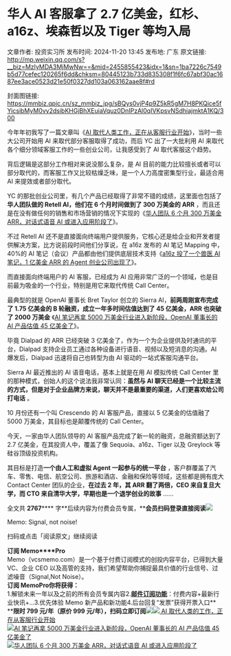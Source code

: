 # 华人 AI 客服拿了 2.7 亿美金，红杉、a16z、埃森哲以及 Tiger 等均入局

文章作者: 投资实习所
发布时间: 2024-11-20 13:45
发布地: 广东
原文链接: http://mp.weixin.qq.com/s?__biz=MzIyMDA3MjMwNw==&mid=2455855423&idx=1&sn=1ba7226c7549b5d77cefec120265f6dd&chksm=80445123b733d835308f1f6fc67abf30ac1687ee3ace0523d21e50f0327dd103a063162aae8f#rd

封面图链接: https://mmbiz.qpic.cn/sz_mmbiz_jpg/sBQys0vjP4p9Z5kR5gM7H8PKQice5fYicsibMyM0vy2dsibKHGjBhXEuiaVquz0DnIPzAl0qIVKpsvNSdhiajmktA1KQ/300

今年年初我写了一篇文章叫《[AI
取代人类工作，正在从客服行业开始](http://mp.weixin.qq.com/s?__biz=MzIyMDA3MjMwNw==&mid=2455853161&idx=1&sn=ac93dca7d683fdb2d58d43496a4b2a03&chksm=80446875b733e163af186a8781ea90cf030edaaf1a7998d2553f10b2bdb557850e19e51b5009&scene=21#wechat_redirect)》，当时一些大公司开始用
AI 来取代部分客服取得了成功，而后 YC 出了一大批利用 AI 来取代各个细分领域客服工作的一些创业公司，让我感受到了 AI 取代客服这个趋势。

背后逻辑是这部分工作相对来说没那么复杂，是 AI 目前的能力比较擅长或者可以部分取代的，而客服工作又比较枯燥乏味，是一个人力高度密集型行业，最适合用 AI
来提效或者部分取代。

YC 的那批创业公司里，有几个产品已经取得了非常不错的成绩，这里面也包括了**华人团队做的 Retell AI，他们在 6 个月时间做到了 300 万美金的
ARR** ，而且还是在没有做任何的销售和市场营销的情况下实现的《[华人团队 6 个月 300 万美金 ARR，对话式语音 AI
或进入应用阶段了](http://mp.weixin.qq.com/s?__biz=MzIyMDA3MjMwNw==&mid=2455854794&idx=1&sn=459cb144dd4d5f60b6c9f7a55423f310&chksm=80446ed6b733e7c06ddfab5279311031d8f86d396cb4e6e3bc78543122dfa987a76b3121b7f1&scene=21#wechat_redirect)》。

不过 Retell AI 还不是直接面向终端用户提供服务，它核心还是给企业和开发者提供解决方案，比方说前段时间他们分享说，在 a16z 发布的 AI 笔记
Mapping 中，40%的 AI 笔记（会议）产品都由他们提供底层技术支持《[a16z 投了一个兽医 AI 笔记，1 亿美金 ARR 的 Agent
创业公司出现了](http://mp.weixin.qq.com/s?__biz=MzIyMDA3MjMwNw==&mid=2455855041&idx=1&sn=09c7fa2667ae5232024587daafabc931&chksm=80446fddb733e6cbff703c9d3a6502d32f3bc38dcd01fc27748ea0c635dfef56c0371afc5bea&scene=21#wechat_redirect)》。

而直接面向终端用户的 AI 客服，已经成为 AI 应用非常广泛的一个领域，也是目前最为吸金的一个行业，特别是用它来取代传统 Call Center。

最典型的就是 OpenAI 董事长 Bret Taylor 创立的 Sierra AI，**前两周刚宣布完成了 1.75 亿美金的 B
轮融资，成立一年多时间估值达到了 45 亿美金，ARR 也突破了 2000 万美金** 《[AI 笔记再拿 5000 万美金行业进入新阶段，OpenAI
董事长的 AI 产品估值 45
亿美金了](http://mp.weixin.qq.com/s?__biz=MzIyMDA3MjMwNw==&mid=2455855237&idx=1&sn=309358cea2558f8199c565cdc3365f48&chksm=80445099b733d98f8d60db215df111c50542f785f7128242736b34dddc8a5e72fb5a17543cf8&scene=21#wechat_redirect)》。

毕竟 Dialpad 的 ARR 已经突破 3 亿美金了，作为一个为企业提供及时通讯的平台，Dialpad
支持企业员工通过各种设备进行语音、视频以及短消息的沟通。AI 爆发后，Dialpad 迅速将自己也转型为由 AI 驱动的一站式客服沟通平台。

Sierra AI 最近推出的 AI 语音电话，基本上就是在用 AI 模拟传统 Call Center 里的那种模式，创始人的这个说法我非常认同：**虽然与
AI 聊天已经是一个比较主流的方式，但是对于企业品牌方来说，聊天并不是最重要的渠道，人们更喜欢给公司打电话** 。

10 月份还有一个叫 Crescendo 的 AI 客服产品，直接以 5 亿美金的估值融了 5000 万美金，其目标也是颠覆传统的 Call Center。

今天，一家由华人团队领导的 AI 客服产品完成了新一轮的融资，总融资额达到了 2.7 亿美金，在其投资人中，覆盖了像 Sequoia、a16z、Tiger
以及 Greylock 等硅谷顶级投资机构。

其目标是打造**一个由人工和虚拟 Agent 一起参与的统一平台**
，客户群覆盖了汽车、零售、电信、航空公司、旅游和酒店、金融和保险等领域，这些都是拥有庞大 Contact Center 团队的企业，**在过去 2 年，其
ARR 翻了两倍，CEO 来自复旦大学，而 CTO 来自清华大学，早期也是一个退学创业的故事** ……

全文共 **2767******
字**后续内容为付费会员专属，****会员扫码登录直接阅读**![](https://mmbiz.qpic.cn/sz_mmbiz_png/sBQys0vjP4p9Z5kR5gM7H8PKQice5fYicsXMEAkqmwt41ibzZxnjfnTb2qSkBeyQX5Dwqar8Vib8lexyS95NEJhBSQ/640?wx_fmt=png&from=appmsg)  

Memo: Signal, not noise!

扫码或点击「阅读原文」继续阅读

**订阅 Memo****Pro**  
Memo（vcsmemo.com）是一个基于付费订阅模式的创投内容平台，已得到大量 VC、企业 CEO
以及高管的支持，我们希望帮助你捕捉最具价值的行业信号、过滤噪音（Signal,Not Noise）。  
**订阅 Memo****Pro****你将获得：**  
1.解锁未来一年以及之前的所有会员专属内容2.[**邮件订阅功能**](http://mp.weixin.qq.com/s?__biz=MzIyMDA3MjMwNw==&mid=2455853781&idx=1&sn=b6f8e3ddc87e9531f3f8c3e9cd98bd9f&chksm=80446ac9b733e3df93b89c17e905182bda7f4d132f3ac468961dfd70badeb92b9fcdf9f7083b&scene=21#wechat_redirect)：付费内容+最新行业快讯+...3.优先体验
Memo 新产品和新功能4.后台回复“发票”获得开票入口**  
****限时 799 元/年（原价 999
元/年），扫码立即订阅**![](https://mmbiz.qpic.cn/mmbiz_png/mrJibAziaMQhQGoNHniac6wGOyRe172dlS0HCYicyjiaCTtly2pULIz6YPNsXeRjoQFSuDYezsia4ibhbAc1X3GKtVRyw/640?wx_fmt=png&wxfrom=5&wx_lazy=1&wx_co=1)[![](https://mmbiz.qpic.cn/sz_mmbiz_jpg/sBQys0vjP4qWhkJZfZKAwqP2ZQYiaFbiaVz5A8aroysoJg64ibSrUBZiafykwDdQQhlUZzXZudz2hU2sibVBuT0NvMg/640?wx_fmt=jpeg)
AI
取代人类的工作，正在从客服行业开始](https://mp.weixin.qq.com/s?__biz=MzIyMDA3MjMwNw==&mid=2455853161&idx=1&sn=ac93dca7d683fdb2d58d43496a4b2a03&chksm=80446875b733e163af186a8781ea90cf030edaaf1a7998d2553f10b2bdb557850e19e51b5009&scene=21#wechat_redirect)  
[![](https://mmbiz.qpic.cn/sz_mmbiz_jpg/sBQys0vjP4quSSEnibbyZCsK6LgMYddGylOHgSYQ5CqHuzicLjeVkAicofdhXpQ53L64Wf6pIvXdm19mRzrUY7mFA/640?wx_fmt=jpeg)AI
笔记再拿 5000 万美金行业进入新阶段，OpenAI 董事长的 AI 产品估值 45
亿美金了](https://mp.weixin.qq.com/s?__biz=MzIyMDA3MjMwNw==&mid=2455855237&idx=1&sn=309358cea2558f8199c565cdc3365f48&chksm=80445099b733d98f8d60db215df111c50542f785f7128242736b34dddc8a5e72fb5a17543cf8&scene=21#wechat_redirect)  
[![](https://mmbiz.qpic.cn/sz_mmbiz_jpg/sBQys0vjP4pwlYWdwicF1XahwXibHt167IX4NOyFC6kvuaTZl7NZ9FIj62ogbtS12UYONPO7PpVUuMa2pXK77rrg/640?wx_fmt=jpeg)华人团队
6 个月 300 万美金 ARR，对话式语音 AI
或进入应用阶段了](https://mp.weixin.qq.com/s?__biz=MzIyMDA3MjMwNw==&mid=2455854794&idx=1&sn=459cb144dd4d5f60b6c9f7a55423f310&chksm=80446ed6b733e7c06ddfab5279311031d8f86d396cb4e6e3bc78543122dfa987a76b3121b7f1&scene=21#wechat_redirect)

  

